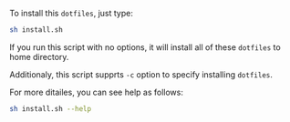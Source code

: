 To install this `dotfiles`, just type:

```bash
sh install.sh
```

If you run this script with no options, it will install all of these `dotfiles` to home directory.

Additionaly, this script supprts `-c` option to specify installing `dotfiles`.

For more ditailes, you can see help as follows:

```bash
sh install.sh --help
```

